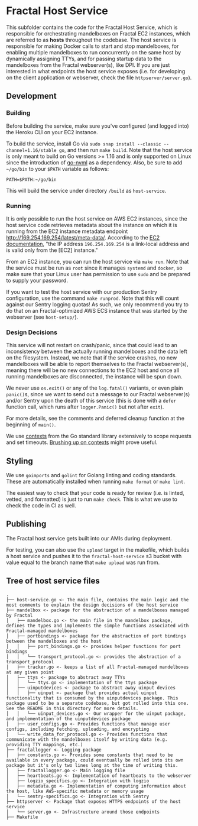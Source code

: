 # Fractal Host Service

This subfolder contains the code for the Fractal Host Service, which is responsible for orchestrating mandelboxes on Fractal EC2 instances, which are referred to as **hosts** throughout the codebase. The host service is responsible for making Docker calls to start and stop mandelboxes, for enabling multiple mandelboxes to run concurrently on the same host by dynamically assigning TTYs, and for passing startup data to the mandelboxes from the Fractal webserver(s), like DPI. If you are just interested in what endpoints the host service exposes (i.e. for developing on the client application or webserver, check the file `httpserver/server.go`).

## Development

### Building

Before building the service, make sure you've configured (and logged into) the Heroku CLI on your EC2 instance.

To build the service, install Go via `sudo snap install --classic --channel=1.16/stable go`, and then run `make build`. Note that the host service is only meant to build on Go versions >= 1.16 and is only supported on Linux since the introduction of [go-nvml](https://github.com/NVIDIA/go-nvml) as a dependency. Also, be sure to add `~/go/bin` to your `$PATH` variable as follows:

```shell
PATH=$PATH:~/go/bin
```

This will build the service under directory `/build` as `host-service`.

### Running

It is only possible to run the host service on AWS EC2 instances, since the host service code retrieves metadata about the instance on which it is running from the EC2 instance metadata endpoint <http://169.254.169.254/latest/meta-data/>. According to the [EC2 documentation](https://docs.aws.amazon.com/AWSEC2/latest/UserGuide/instancedata-data-retrieval.html), "the IP address `196.254.169.254` is a link-local address and is valid only from the [EC2] instance."

From an EC2 instance, you can run the host service via `make run`. Note that the service must be run as `root` since it manages `systemd` and `docker`, so make sure that your Linux user has permission to use `sudo` and be prepared to supply your password.

If you want to test the host service with our production Sentry configuration, use the command `make runprod`. Note that this will count against our Sentry logging quotas! As such, we only recommend you try to do that on an Fractal-optimized AWS ECS instance that was started by the webserver (see `host-setup/`).

### Design Decisions

This service will not restart on crash/panic, since that could lead to an inconsistency between the actually running mandelboxes and the data left on the filesystem. Instead, we note that if the service crashes, no new mandelboxes will be able to report themselves to the Fractal webserver(s), meaning there will be no new connections to the EC2 host and once all running mandelboxes are disconnected, the instance will be spun down.

We never use `os.exit()` or any of the `log.fatal()` variants, or even plain `panic()`s, since we want to send out a message to our Fractal webserver(s) and/or Sentry upon the death of this service (this is done with a `defer` function call, which runs after `logger.Panic()` but not after `exit`).

For more details, see the comments and deferred cleanup function at the beginning of `main()`.

We use [contexts](https://golang.org/pkg/context/) from the Go standard library extensively to scope requests and set timeouts. [Brushing up on contexts](https://blog.golang.org/context) might prove useful.

## Styling

We use `goimports` and `golint` for Golang linting and coding standards. These are automatically installed when running `make format` or `make lint`.

The easiest way to check that your code is ready for review (i.e. is linted, vetted, and formatted) is just to run `make check`. This is what we use to check the code in CI as well.

## Publishing

The Fractal host service gets built into our AMIs during deployment.

For testing, you can also use the `upload` target in the makefile, which builds a host service and pushes it to the `fractal-host-service` s3 bucket with value equal to the branch name that `make upload` was run from.

## Tree of host service files

```tree
.
├── host-service.go <- The main file, contains the main logic and the most comments to explain the design decisions of the host service
├── mandelbox <- package for the abstraction of a mandelboxes managed by Fractal
│   ├── mandelbox.go <- the main file in the mandelbox package, defines the types and implements the simple functions associated with Fractal-managed mandelboxes
│   ├── portbindings <- package for the abstraction of port bindings between the mandelboxes and the host
│   │   ├── port_bindings.go <- provides helper functions for port bindings
│   │   └── transport_protocol.go <- provides the abstraction of a transport_protocol
│   ├── tracker.go <- keeps a list of all Fractal-managed mandelboxes at any given point
│   ├── ttys <- package to abstract away TTYs
│   │   └── ttys.go <- implementation of the ttys package
│   ├── uinputdevices <- package to abstract away uinput devices
│   │   ├── uinput <- package that provides actual uinput functionality that is consumed by the uinputdevices package. This package used to be a separate codebase, but got rolled into this one. See the README in this directory for more details.
│   │   └── uinput_devices.go <- Our wrapper for the uinput package, and implementation of the uinputdevices package
│   ├── user_configs.go <- Provides functions that manage user configs, including fetching, uploading, and encrypting
│   └── write_data_for_protocol.go <- Provides functions that communicate with the mandelboxes itself by writing data (e.g. providing TTY mappings, etc.)
├── fractallogger <- Logging package
│   ├── constants.go <- Provides some constants that need to be available in every package, could eventually be rolled into its own package but it's only two lines long at the time of writing this.
│   ├── fractallogger.go <- Main logging file
│   ├── heartbeats.go <- Implementation of heartbeats to the webserver
│   ├── logzio_specifics.go <- Integration with logzio
│   ├── metadata.go <- Implementation of computing information about the host, like AWS-specific metadata or memory usage
│   └── sentry-specifics.go <- Integration with Sentry
├── httpserver <- Package that exposes HTTPS endpoints of the host service
│   └── server.go <- Infrastructure around those endpoints
├── Makefile
```
